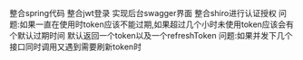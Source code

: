 整合spring代码
整合jwt登录
实现后台swagger界面
整合shiro进行认证授权
问题:如果一直在使用时token应该不能过期,如果超过几个小时未使用token应该会有个默认过期时间
默认返回一个token以及一个refreshToken 
问题:如果并发下几个接口同时调用又遇到需要刷新token时